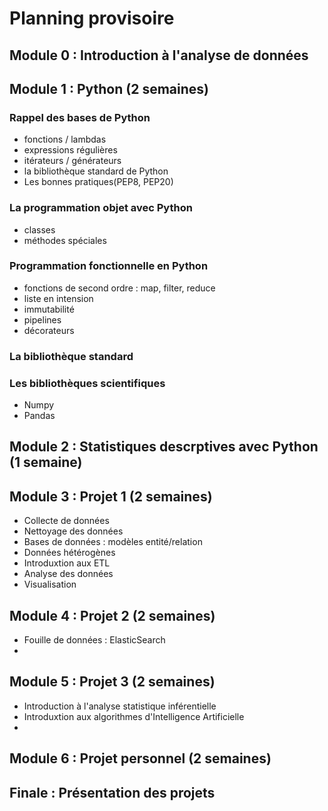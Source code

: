 # Planning provisoire

## Module 0 : Introduction à l'analyse de données


## Module 1 : Python (2 semaines)

### Rappel des bases de Python

- fonctions / lambdas
- expressions régulières
- itérateurs / générateurs
- la bibliothèque standard de Python
- Les bonnes pratiques(PEP8, PEP20)

### La programmation objet avec Python

- classes
- méthodes spéciales

### Programmation fonctionnelle en Python

- fonctions de second ordre : map, filter, reduce
- liste en intension
- immutabilité
- pipelines
- décorateurs

### La bibliothèque standard

### Les bibliothèques scientifiques

- Numpy
- Pandas

## Module 2 : Statistiques descrptives avec Python (1 semaine)

## Module 3 : Projet 1 (2 semaines)

- Collecte de données
- Nettoyage des données
- Bases de données : modèles entité/relation
- Données hétérogènes
- Introduxtion aux ETL
- Analyse des données
- Visualisation

## Module 4 : Projet 2 (2 semaines)

- Fouille de données : ElasticSearch
-

## Module 5 : Projet 3 (2 semaines)

- Introduction à l'analyse statistique inférentielle
- Introduxtion aux algorithmes d'Intelligence Artificielle
-

## Module 6 : Projet personnel (2 semaines)

## Finale : Présentation des projets
